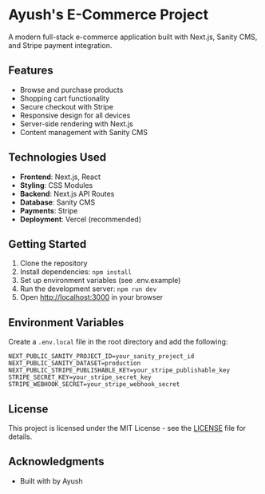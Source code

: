 # Ayush's E-Commerce Project

A modern full-stack e-commerce application built with Next.js, Sanity CMS, and Stripe payment integration.

## Features

- Browse and purchase products
- Shopping cart functionality
- Secure checkout with Stripe
- Responsive design for all devices
- Server-side rendering with Next.js
- Content management with Sanity CMS

## Technologies Used

- **Frontend**: Next.js, React
- **Styling**: CSS Modules
- **Backend**: Next.js API Routes
- **Database**: Sanity CMS
- **Payments**: Stripe
- **Deployment**: Vercel (recommended)

## Getting Started

1. Clone the repository
2. Install dependencies: `npm install`
3. Set up environment variables (see .env.example)
4. Run the development server: `npm run dev`
5. Open [http://localhost:3000](http://localhost:3000) in your browser

## Environment Variables

Create a `.env.local` file in the root directory and add the following:

```
NEXT_PUBLIC_SANITY_PROJECT_ID=your_sanity_project_id
NEXT_PUBLIC_SANITY_DATASET=production
NEXT_PUBLIC_STRIPE_PUBLISHABLE_KEY=your_stripe_publishable_key
STRIPE_SECRET_KEY=your_stripe_secret_key
STRIPE_WEBHOOK_SECRET=your_stripe_webhook_secret
```

## License

This project is licensed under the MIT License - see the [LICENSE](LICENSE) file for details.

## Acknowledgments

- Built with by Ayush
